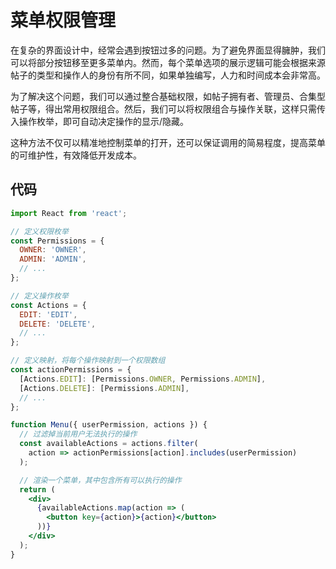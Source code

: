 # 菜单权限管理

在复杂的界面设计中，经常会遇到按钮过多的问题。为了避免界面显得臃肿，我们可以将部分按钮移至更多菜单内。然而，每个菜单选项的展示逻辑可能会根据来源帖子的类型和操作人的身份有所不同，如果单独编写，人力和时间成本会非常高。

为了解决这个问题，我们可以通过整合基础权限，如帖子拥有者、管理员、合集型帖子等，得出常用权限组合。然后，我们可以将权限组合与操作关联，这样只需传入操作枚举，即可自动决定操作的显示/隐藏。

这种方法不仅可以精准地控制菜单的打开，还可以保证调用的简易程度，提高菜单的可维护性，有效降低开发成本。

## 代码

```jsx
import React from 'react';

// 定义权限枚举
const Permissions = {
  OWNER: 'OWNER',
  ADMIN: 'ADMIN',
  // ...
};

// 定义操作枚举
const Actions = {
  EDIT: 'EDIT',
  DELETE: 'DELETE',
  // ...
};

// 定义映射，将每个操作映射到一个权限数组
const actionPermissions = {
  [Actions.EDIT]: [Permissions.OWNER, Permissions.ADMIN],
  [Actions.DELETE]: [Permissions.ADMIN],
  // ...
};

function Menu({ userPermission, actions }) {
  // 过滤掉当前用户无法执行的操作
  const availableActions = actions.filter(
    action => actionPermissions[action].includes(userPermission)
  );

  // 渲染一个菜单，其中包含所有可以执行的操作
  return (
    <div>
      {availableActions.map(action => (
        <button key={action}>{action}</button>
      ))}
    </div>
  );
}
```
